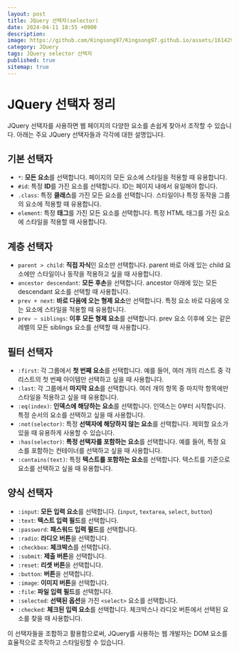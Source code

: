 ```yaml
---
layout: post
title: JQuery 선택자(selector)
date: 2024-04-11 18:55 +0900
description: 
image: https://github.com/Kingsong97/Kingsong97.github.io/assets/161429740/6b14d54f-28c3-45e6-9b16-1e70d3abf82d
category: JQuery
tags: JQuery selector 선택자
published: true
sitemap: true
---
```


# JQuery 선택자 정리

JQuery 선택자를 사용하면 웹 페이지의 다양한 요소를 손쉽게 찾아서 조작할 수 있습니다. 아래는 주요 JQuery 선택자들과 각각에 대한 설명입니다.

## 기본 선택자

- `*`: **모든 요소**를 선택합니다. 페이지의 모든 요소에 스타일을 적용할 때 유용합니다.
- `#id`: 특정 **ID**를 가진 요소를 선택합니다. ID는 페이지 내에서 유일해야 합니다.
- `.class`: 특정 **클래스**를 가진 모든 요소를 선택합니다. 스타일이나 특정 동작을 그룹의 요소에 적용할 때 유용합니다.
- `element`: 특정 **태그**를 가진 모든 요소를 선택합니다. 특정 HTML 태그를 가진 요소에 스타일을 적용할 때 사용합니다.

## 계층 선택자

- `parent > child`: **직접 자식**인 요소만 선택합니다. parent 바로 아래 있는 child 요소에만 스타일이나 동작을 적용하고 싶을 때 사용합니다.
- `ancestor descendant`: **모든 후손**을 선택합니다. ancestor 아래에 있는 모든 descendant 요소를 선택할 때 사용합니다.
- `prev + next`: **바로 다음에 오는 형제 요소**만 선택합니다. 특정 요소 바로 다음에 오는 요소에 스타일을 적용할 때 유용합니다.
- `prev ~ siblings`: **이후 모든 형제 요소**를 선택합니다. prev 요소 이후에 오는 같은 레벨의 모든 siblings 요소를 선택할 때 사용합니다.

## 필터 선택자

- `:first`: 각 그룹에서 **첫 번째 요소**를 선택합니다. 예를 들어, 여러 개의 리스트 중 각 리스트의 첫 번째 아이템만 선택하고 싶을 때 사용합니다.
- `:last`: 각 그룹에서 **마지막 요소**를 선택합니다. 여러 개의 항목 중 마지막 항목에만 스타일을 적용하고 싶을 때 유용합니다.
- `:eq(index)`: **인덱스에 해당하는 요소**를 선택합니다. 인덱스는 0부터 시작합니다. 특정 순서의 요소를 선택하고 싶을 때 사용합니다.
- `:not(selector)`: 특정 **선택자에 해당하지 않는 요소**를 선택합니다. 제외할 요소가 있을 때 유용하게 사용할 수 있습니다.
- `:has(selector)`: **특정 선택자를 포함하는 요소**를 선택합니다. 예를 들어, 특정 요소를 포함하는 컨테이너를 선택하고 싶을 때 사용합니다.
- `:contains(text)`: 특정 **텍스트를 포함하는 요소**를 선택합니다. 텍스트를 기준으로 요소를 선택하고 싶을 때 유용합니다.

## 양식 선택자

- `:input`: **모든 입력 요소**를 선택합니다. (`input`, `textarea`, `select`, `button`)
- `:text`: **텍스트 입력 필드**를 선택합니다.
- `:password`: **패스워드 입력 필드**를 선택합니다.
- `:radio`: **라디오 버튼**을 선택합니다.
- `:checkbox`: **체크박스**를 선택합니다.
- `:submit`: **제출 버튼**을 선택합니다.
- `:reset`: **리셋 버튼**을 선택합니다.
- `:button`: **버튼**을 선택합니다.
- `:image`: **이미지 버튼**을 선택합니다.
- `:file`: **파일 입력 필드**를 선택합니다.
- `:selected`: **선택된 옵션**을 가진 `<select>` 요소를 선택합니다.
- `:checked`: **체크된 입력 요소**를 선택합니다. 체크박스나 라디오 버튼에서 선택된 요소를 찾을 때 사용합니다.

이 선택자들을 조합하고 활용함으로써, JQuery를 사용하는 웹 개발자는 DOM 요소를 효율적으로 조작하고 스타일링할 수 있습니다.
    

 